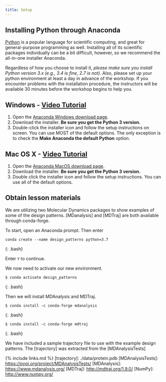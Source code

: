 ```yaml
---
title: Setup
---
```

## Installing Python through Anaconda
[Python](https://python.org/) is a popular language for scientific computing, and great for general-purpose programming as well. Installing all of its scientific packages individually can be a bit difficult, however, so we recommend the all-in-one installer Anaconda.

Regardless of how you choose to install it, *please make sure you install Python version 3.x (e.g., 3.4 is fine, 2.7 is not)*.  Also, please set up your python environment at least a day in advance of the workshop. If you encounter problems with the installation procedure, the instructors will be available 30 minutes before the workshop begins to help you.

## Windows - [Video Tutorial](https://www.youtube.com/watch?v=xxQ0mzZ8UvA)

1. Open the [Anaconda Windows download page](https://www.anaconda.com/download/#windows).
2. Download the installer.  **Be sure you get the Python 3 version.**
3. Double-click the installer icon and follow the setup instructions on screen.  You can use MOST of the default options.  The only exception is to check the **Make Anaconda the default Python** option.

## Mac OS X - [Video Tutorial](https://www.youtube.com/watch?v=TcSAln46u9U)

1. Open the [Anaconda MacOS download page](https://www.anaconda.com/download/#macos).
2. Download the installer. **Be sure you get the Python 3 version.**
3. Double click the installer icon and follow the setup instructions.  You can use all of the default options.

## Obtain lesson materials
We are utilizing two Molecular Dynamics packages to show examples of some of the design patterns.
[MDanalysis] and [MDTraj] are both available through conda-forge.

To start, open an Anaconda prompt.
Then enter 
~~~
conda create --name design_patterns python=3.7
~~~
{: .bash}

Enter `Y` to continue.

We now need to activate our new environment.
~~~
$ conda activate design_patterns
~~~
{: .bash}

Then we will install MDAnalysis and MDTraj.
~~~
$ conda install -c conda-forge mdanalysis
~~~
{: .bash}
~~~
$ conda install -c conda-forge mdtraj
~~~
{: .bash}

We have included a sample trajectory file to use with the example design patterns.
The [trajectory] was extracted from the [MDAnalysisTests]


{% include links.md %}
[trajectory]: ./data/protein.pdb
[MDAnalysisTests]: https://pypi.org/project/MDAnalysisTests/
[MDAnalysis]: https://www.mdanalysis.org/
[MDTraj]: http://mdtraj.org/1.9.0/
[NumPy]: http://www.numpy.org/

